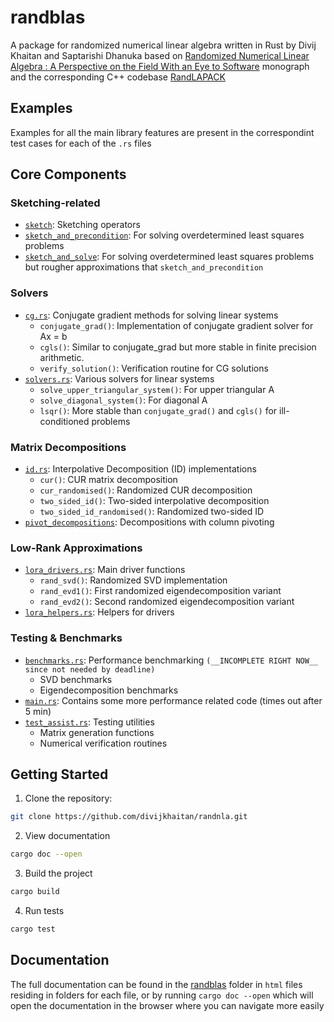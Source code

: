 # randblas

A package for randomized numerical linear algebra written in Rust by Divij Khaitan and Saptarishi Dhanuka based on [Randomized Numerical Linear Algebra : A Perspective on the Field With an Eye to Software](https://arxiv.org/abs/2302.11474) monograph  and the corresponding C++ codebase [RandLAPACK](https://github.com/BallisticLA/RandLAPACK)

## Examples

Examples for all the main library features are present in the correspondint test cases for each of the `.rs` files

<!-- ## Repository Structure
src/ 
    benchmarks.rs # Benchmark implementations for SVD and EVD 

    cg.rs # Conjugate gradient method implementations 

    cqrrpt.rs # Column QR with pivoting implementations

    errors.rs # Error type definitions 

    id.rs # Interpolative decomposition implementations 

    lib.rs # Main library file 

    lora_drivers.rs # Low-rank approximation driver functions 

    lora_helpers.rs # Helper functions for low-rank approximations 

    test_assist.rs # Testing utility functions -->



## Core Components

### Sketching-related
- [`sketch`](./src/sketch.rs): Sketching operators
- [`sketch_and_precondition`](/src/sketch_and_precondition.rs): For solving overdetermined least squares problems
- [`sketch_and_solve`](./src/sketch_and_solve.rs): For solving overdetermined least squares problems but rougher approximations that `sketch_and_precondition`


### Solvers
- [`cg.rs`](./src/cg.rs): Conjugate gradient methods for solving linear systems
  - `conjugate_grad()`: Implementation of conjugate gradient solver for Ax = b
  - `cgls()`: Similar to conjugate_grad but more stable in finite precision arithmetic.
  - `verify_solution()`: Verification routine for CG solutions
- [`solvers.rs`](./src/solvers.rs): Various solvers for linear systems
    - `solve_upper_triangular_system()`: For upper triangular A
    - `solve_diagonal_system()`: For diagonal A
    - `lsqr()`: More stable than `conjugate_grad()` and `cgls()` for ill-conditioned problems

### Matrix Decompositions  
- [`id.rs`](./src/id.rs): Interpolative Decomposition (ID) implementations
  - `cur()`: CUR matrix decomposition
  - `cur_randomised()`: Randomized CUR decomposition
  - `two_sided_id()`: Two-sided interpolative decomposition
  - `two_sided_id_randomised()`: Randomized two-sided ID
- [`pivot_decompositions`](./src/pivot_decompositions.rs): Decompositions with column pivoting

### Low-Rank Approximations
- [`lora_drivers.rs`](./src/lora_drivers.rs): Main driver functions
  - `rand_svd()`: Randomized SVD implementation
  - `rand_evd1()`: First randomized eigendecomposition variant
  - `rand_evd2()`: Second randomized eigendecomposition variant
- [`lora_helpers.rs`](./src/lora_helpers.rs): Helpers for drivers

### Testing & Benchmarks
- [`benchmarks.rs`](./src/benchmarksrs): Performance benchmarking `(__INCOMPLETE RIGHT NOW__ since not needed by deadline)`
  - SVD benchmarks 
  - Eigendecomposition benchmarks
- [`main.rs`](./src/main.rs): Contains some more performance related code (times out after 5 min)
- [`test_assist.rs`](./src/lora_drivers.rs): Testing utilities
  - Matrix generation functions
  - Numerical verification routines

## Getting Started

1. Clone the repository:
```bash
git clone https://github.com/divijkhaitan/randnla.git
```
2. View documentation
```bash
cargo doc --open
```
3. Build the project
```bash
cargo build
```
4. Run tests
```bash
cargo test
```

## Documentation
The full documentation can be found in the [randblas](./doc/randblas/) folder in `html` files residing in folders for each file, or by running ```cargo doc --open``` which will open the documentation in the browser where you can navigate more easily

